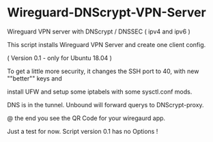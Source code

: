 # Wireguard-DNScrypt-VPN-Server
Wireguard VPN server with DNScrypt / DNSSEC  ( ipv4 and ipv6 )


This script installs Wireguard VPN Server and create one client config.

( Version 0.1 - only for Ubuntu 18.04 )

To get a little more security, 
it changes the SSH port to 40, with new ""better"" keys and


install UFW and setup some iptabels with some sysctl.conf mods.


DNS is in the tunnel. Unbound will forward querys to DNScrypt-proxy.


@ the end you see the QR Code for your wiregaurd app.


Just a test for now.
Script version 0.1 has no Options !

